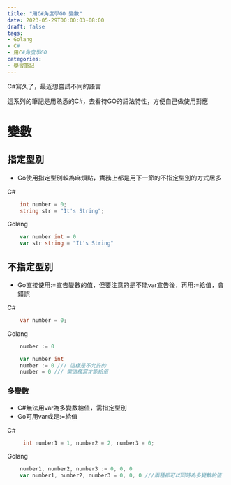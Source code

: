 ```yaml
---
title: "用C#角度學GO 變數"
date: 2023-05-29T00:00:03+08:00
draft: false
tags:
- Golang
- C#
- 用C#角度學GO
categories:
- 學習筆記
---
```


C#寫久了，最近想嘗試不同的語言

這系列的筆記是用熟悉的C#，去看待GO的語法特性，方便自己做使用對應

# 變數

## 指定型別

- Go使用指定型別較為麻煩點，實務上都是用下一節的不指定型別的方式居多

C#

```C#
    int number = 0;
    string str = "It's String";

```

Golang

```go
    var number int = 0
    var str string = "It's String"

```

## 不指定型別

- Go直接使用:=宣告變數的值，但要注意的是不能var宣告後，再用:=給值，會錯誤

C#

```C#
    var number = 0;
```

Golang

```go
    number := 0
```
```go
    var number int
    number := 0 /// 這樣是不允許的
    number = 0 /// 需這樣寫才能給值
```

### 多變數

- C#無法用var為多變數給值，需指定型別
- Go可用var或是:=給值

C#

```C#
     int number1 = 1, number2 = 2, number3 = 0;
```

Golang

```go
    number1, number2, number3 := 0, 0, 0
    var number1, number2, number3 = 0, 0, 0 ///兩種都可以同時為多變數給值
```